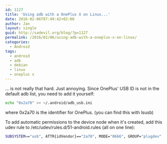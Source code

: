 ```yaml
---
id: 1127
title: 'Using adb with a OnePlus X on Linux...'
date: 2016-02-06T07:49:42+02:00
author: Jan
layout: single
guid: http://sadevil.org/blog/?p=1127
permalink: /2016/02/06/using-adb-with-a-oneplus-x-on-linux/
categories:
  - Android
tags:
  - android
  - adb
  - debian
  - linux
  - oneplus x
---
```

... is not really that hard. Just annoying. Since OnePlus' USB ID is not in the default adb list, you need to add it yourself:  
```bash
echo "0x2a70" >> ~/.android/adb_usb.ini
```

where 0x2a70 is the identifier for OnePlus. (you can find this with lsusb)

To add automatic permissions to the device node when it's created, add this udev rule to /etc/udev/rules.d/51-android.rules (all on one line):

```bash
SUBSYSTEM=="usb", ATTR{idVendor}=="2a70", MODE="0666", GROUP="plugdev" ATTR{idVendor}=="2a70", ATTR{idProduct}=="9011|f003", SYMLINK+="libmtp-%k", MODE="660", GROUP="audio", ENV{ID_MTP_DEVICE}="1", ENV{ID_MEDIA_PLAYER}="1"
```